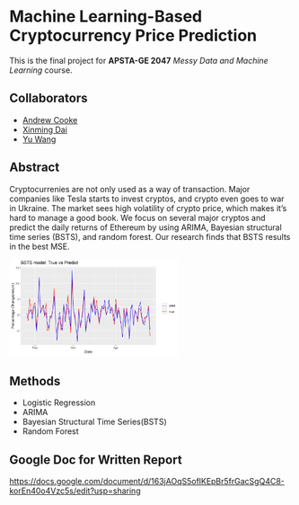 # Machine Learning-Based Cryptocurrency Price Prediction
This is the final project for **APSTA-GE 2047** *Messy Data and Machine Learning* course.
## Collaborators
* [Andrew Cooke](https://github.com/aj-cooke)
* [Xinming Dai](https://github.com/Xinming-Dai)
* [Yu Wang](https://github.com/yw6010)

## Abstract
Cryptocurrenies are not only used as a way of transaction. Major companies like Tesla starts to invest cryptos, and crypto even goes to war in Ukraine. The market sees high volatility of crypto price, which makes it’s hard to manage a good book. We focus on several major cryptos and predict the daily returns of Ethereum by using ARIMA, Bayesian structural time series (BSTS), and random forest. Our research finds that BSTS results in the best MSE.

<div style="width: 60%">
  
  ![Alt text](figures/bsts_true_and_predict.png)
  
</div>



## Methods
* Logistic Regression
* ARIMA
* Bayesian Structural Time Series(BSTS)
* Random Forest

## Google Doc for Written Report
https://docs.google.com/document/d/163jAOqS5oflKEpBr5frGacSgQ4C8-korEn40o4Vzc5s/edit?usp=sharing
